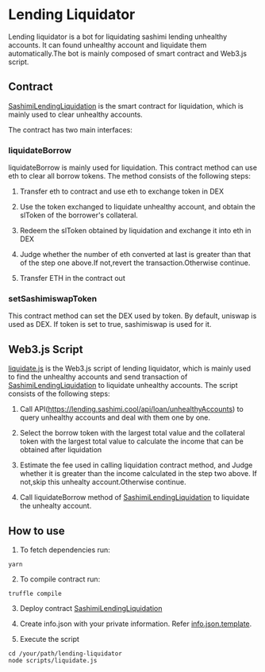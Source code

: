 # Lending Liquidator
Lending liquidator is a bot for liquidating sashimi lending unhealthy accounts. It can found unhealthy account and liquidate them automatically.The bot is mainly composed of smart contract and Web3.js script.

## Contract

[SashimiLendingLiquidation](contracts/SashimiLendingLiquidation.sol) is the smart contract for liquidation, which is mainly used to clear unhealthy accounts.

The contract has two main interfaces:

### liquidateBorrow

liquidateBorrow is mainly used for liquidation. This contract method can use eth to clear all borrow tokens. The method consists of the following steps:

1. Transfer eth to contract and use eth to exchange token in DEX

2. Use the token exchanged to liquidate unhealthy account, and obtain the slToken of the borrower's collateral.

3. Redeem the slToken obtained by liquidation and exchange it into eth in DEX

4. Judge whether the number of eth converted at last is greater than that of the step one above.If not,revert the transaction.Otherwise continue.

5. Transfer ETH in the contract out

### setSashimiswapToken

This contract method can set the DEX used by token. By default, uniswap is used as DEX. If token is set to true, sashimiswap is used for it.

## Web3.js Script

[liquidate.js](scripts/liquidate.js) is the Web3.js script of lending liquidator, which is mainly used to find the unhealthy accounts and send transaction of [SashimiLendingLiquidation](contracts/SashimiLendingLiquidation.sol) to liquidate unhealthy accounts. The script consists of the following steps:

1. Call API(https://lending.sashimi.cool/api/loan/unhealthyAccounts) to query unhealthy accounts and deal with them one by one.

2. Select the borrow token with the largest total value and the collateral token with the largest total value to calculate the income that can be obtained after liquidation

3. Estimate the fee used in calling liquidation contract method, and Judge whether it is greater than the income calculated in the step two above. If not,skip this unhealty account.Otherwise continue.

4. Call liquidateBorrow method of [SashimiLendingLiquidation](contracts/SashimiLendingLiquidation.sol) to liquidate the unhealty account.

## How to use

1. To fetch dependencies run:

```
yarn
```

2. To compile contract run:

```
truffle compile
```

3. Deploy contract [SashimiLendingLiquidation](contracts/SashimiLendingLiquidation.sol)

4. Create info.json with your private information. Refer [info.json.template](info.json.template).

5. Execute the script

```
cd /your/path/lending-liquidator
node scripts/liquidate.js
```

